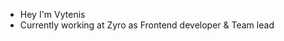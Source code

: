 
<!-- <a href="https://github.com/VytenisSidabras">
  <img align="center" src="https://github-readme-stats.vercel.app/api?username=VytenisSidabras&count_private=true&show_icons=true&theme=radical&hide=stars,prs" />
</a>
 -->
<!--
**VytenisSidabras/VytenisSidabras** is a ✨ _special_ ✨ repository because its `README.md` (this file) appears on your GitHub profile.

Here are some ideas to get you started:

- 🔭 I’m currently working on ...
- 🌱 I’m currently learning ...
- 👯 I’m looking to collaborate on ...
- 🤔 I’m looking for help with ...
- 💬 Ask me about ...
- 📫 How to reach me: ...
- 😄 Pronouns: ...
- ⚡ Fun fact: ...
-->

- Hey I'm Vytenis
- Currently working at Zyro as Frontend developer & Team lead
